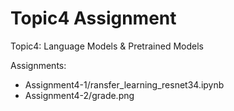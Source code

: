 # Topic4 Assignment
Topic4: Language Models & Pretrained Models

Assignments:
* Assignment4-1/ransfer_learning_resnet34.ipynb
* Assignment4-2/grade.png